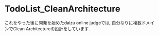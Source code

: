 # TodoList_CleanArchitecture

これをやった後に開発を始めたdaizu online judgeでは,
自分なりに複数ドメインでClean Architectureの設計をしています.
